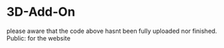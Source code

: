 # 3D-Add-On
please aware that the code above hasnt been fully uploaded nor finished.
Public: for the website
